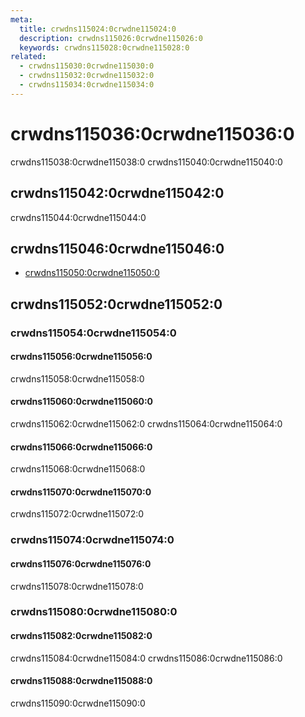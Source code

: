 ```yaml
---
meta:
  title: crwdns115024:0crwdne115024:0
  description: crwdns115026:0crwdne115026:0
  keywords: crwdns115028:0crwdne115028:0
related:
  - crwdns115030:0crwdne115030:0
  - crwdns115032:0crwdne115032:0
  - crwdns115034:0crwdne115034:0
---
```


# crwdns115036:0crwdne115036:0

crwdns115038:0crwdne115038:0 crwdns115040:0crwdne115040:0

<entry-ad />

## crwdns115042:0crwdne115042:0

crwdns115044:0crwdne115044:0

<usage name="v-rating" />

## crwdns115046:0crwdne115046:0

- [crwdns115050:0crwdne115050:0](crwdns115048:0crwdne115048:0)

## crwdns115052:0crwdne115052:0

### crwdns115054:0crwdne115054:0

#### crwdns115056:0crwdne115056:0

crwdns115058:0crwdne115058:0

<example file="v-rating/prop-color" />

#### crwdns115060:0crwdne115060:0

crwdns115062:0crwdne115062:0 crwdns115064:0crwdne115064:0

<example file="v-rating/prop-length" />

#### crwdns115066:0crwdne115066:0

crwdns115068:0crwdne115068:0

<example file="v-rating/prop-half-increments" />

#### crwdns115070:0crwdne115070:0

crwdns115072:0crwdne115072:0

<example file="v-rating/prop-size" />

### crwdns115074:0crwdne115074:0

#### crwdns115076:0crwdne115076:0

crwdns115078:0crwdne115078:0

<example file="v-rating/slot-item" />

### crwdns115080:0crwdne115080:0

#### crwdns115082:0crwdne115082:0

crwdns115084:0crwdne115084:0 crwdns115086:0crwdne115086:0

<example file="v-rating/misc-advanced" />

#### crwdns115088:0crwdne115088:0

crwdns115090:0crwdne115090:0

<example file="v-rating/misc-card" />

<backmatter />
